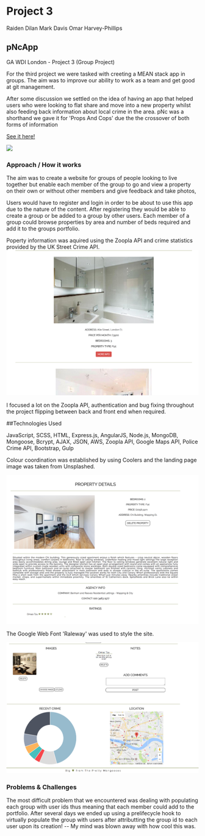 # Project 3
Raiden Dilan
Mark Davis
Omar Harvey-Phillips

## pNcApp

GA WDI London - Project 3 (Group Project)

For the third project we were tasked with creeting a MEAN stack app in groups. The aim was to improve our ability to work as a team and get good at git management.

After some discussion we settled on the idea of having an app that helped users who were looking to flat share and move into a new property whilst also feeding back information about local crime in the area. pNc was a shorthand we gave it for 'Props And Cops' due the the crossover of both forms of information

[See it here!](https://pncapp.herokuapp.com/)

![](./screenshots/pncapp_img1.png)


### Approach / How it works




The aim was to create a website for groups of people looking to live together but enable each member of the group to go and view a property on their own or without other members and give feedback and take photos,

Users would have to register and login in order to be about to use this app due to the nature of the content. After registering they would be able to create a group or be added to a group by other users. Each member of a group could browse properties by area and number of beds required and add it to the groups portfolio.

Poperty information was aquired using the Zoopla API and crime statistics provided by the UK Street Crime API.
![](./screenshots/pncapp_img2.png)

I focused a lot on the Zoopla API, authentication and bug fixing throughout the project flipping between back and front end when required. 

##Technologies Used

JavaScript, SCSS, HTML, Express.js, AngularJS, Node.js, MongoDB, Mongoose, Bcrypt, AJAX, JSON, AWS, Zoopla API, Google Maps API, Police Crime API, Bootstrap, Gulp

Colour coordination was established by using Coolers and the landing page image was taken from Unsplashed.

![](./screenshots/pncapp_img3.png)

The Google Web Font 'Raleway' was used to style the site.


![](./screenshots/pncapp_img4.png)



### Problems & Challenges

The most difficult problem that we encountered was dealing with populating each group with user ids thus meaning that each member could add to the portfolio. After several days we ended up using a prelifecycle hook to virtually populate the group with users after attributting the group id to each user upon its creation! -- My mind was blown away with how cool this was.